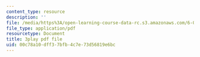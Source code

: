 ```yaml
---
content_type: resource
description: ''
file: /media/https%3A/open-learning-course-data-rc.s3.amazonaws.com/6-033-computer-system-engineering-spring-2018/00c78a10dff37bfb4c7e73d56819e6bc_r2_-2KW76ec.pdf
file_type: application/pdf
resourcetype: Document
title: 3play pdf file
uid: 00c78a10-dff3-7bfb-4c7e-73d56819e6bc
---
```

